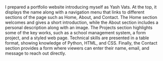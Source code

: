 I prepared a portfolio website introducing myself as Yash Vats. At the top, it displays the name along with a navigation menu that links to different sections of the page such as Home, About, and Contact. The Home section welcomes and gives a short introduction, while the About section includes a personal description along with an image. The Projects section highlights some of the key works, such as a school management system, a form project, and a styled web page. Technical skills are presented in a table format, showing knowledge of Python, HTML, and CSS. Finally, the Contact section provides a form where viewers can enter their name, email, and message to reach out directly. 
